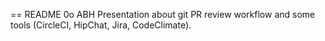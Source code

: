 == README
0o
ABH Presentation about git PR review workflow and some tools (CircleCI, HipChat, Jira, CodeClimate).
